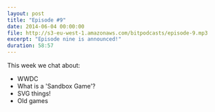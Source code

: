 ```yaml
---
layout: post
title: "Episode #9"
date: 2014-06-04 00:00:00
file: http://s3-eu-west-1.amazonaws.com/bitpodcasts/episode-9.mp3
excerpt: "Episode nine is announced!"
duration: 58:57
---
```


This week we chat about:

* WWDC
* What is a 'Sandbox Game'?
* SVG things!
* Old games
